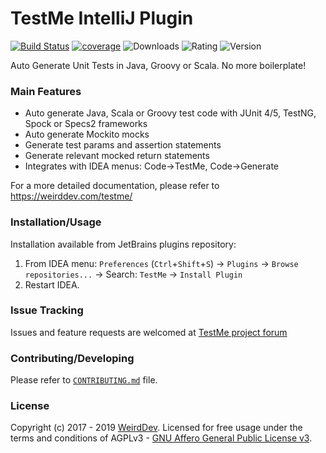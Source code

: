 # TestMe IntelliJ Plugin
[![Build Status](https://github.com/wrdv/testme-idea/actions/workflows/ci.yml/badge.svg?event=push)](https://github.com/wrdv/testme-idea/actions)
[![coverage](https://codecov.io/gh/wrdv/testme-idea/branch/master/graph/badge.svg)](https://codecov.io/gh/wrdv/testme-idea)
![Downloads](https://img.shields.io/jetbrains/plugin/d/9471)
![Rating](https://img.shields.io/jetbrains/plugin/r/rating/9471)
![Version](https://img.shields.io/jetbrains/plugin/v/9471)

Auto Generate Unit Tests in Java, Groovy or Scala.
No more boilerplate!

### Main Features
- Auto generate Java, Scala or Groovy test code with JUnit 4/5, TestNG, Spock or Specs2 frameworks
- Auto generate Mockito mocks
- Generate test params and assertion statements
- Generate relevant mocked return statements
- Integrates with IDEA menus: Code->TestMe, Code->Generate

For a more detailed documentation, please refer to https://weirddev.com/testme/

### Installation/Usage
Installation available from JetBrains plugins repository:
1. From IDEA menu: `Preferences` (`Ctrl`+`Shift`+`S`) -> `Plugins` -> `Browse repositories...` -> Search: `TestMe` -> `Install Plugin`
2. Restart IDEA.


### Issue Tracking
Issues and feature requests are welcomed at [TestMe project forum](https://weirddev.com/forum#!/testme)

### Contributing/Developing
Please refer to [`CONTRIBUTING.md`](./CONTRIBUTING.md) file.


### License
Copyright (c) 2017 - 2019 [WeirdDev](https://weirddev.com). Licensed for free usage under the terms and conditions of AGPLv3 - [GNU Affero General Public License v3](https://www.gnu.org/licenses/agpl-3.0.en.html).
